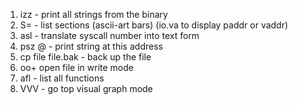 
1) izz  - print all strings from the binary
2) S=  - list sections (ascii-art bars) (io.va to display paddr or vaddr)
3) asl <num> - translate syscall number into text form
4) psz @ <addr> - print string at this address
5) cp file file.bak - back up the file
6) oo+ open file in write mode 
7) afl - list all functions
8) VVV - go top visual graph mode 

